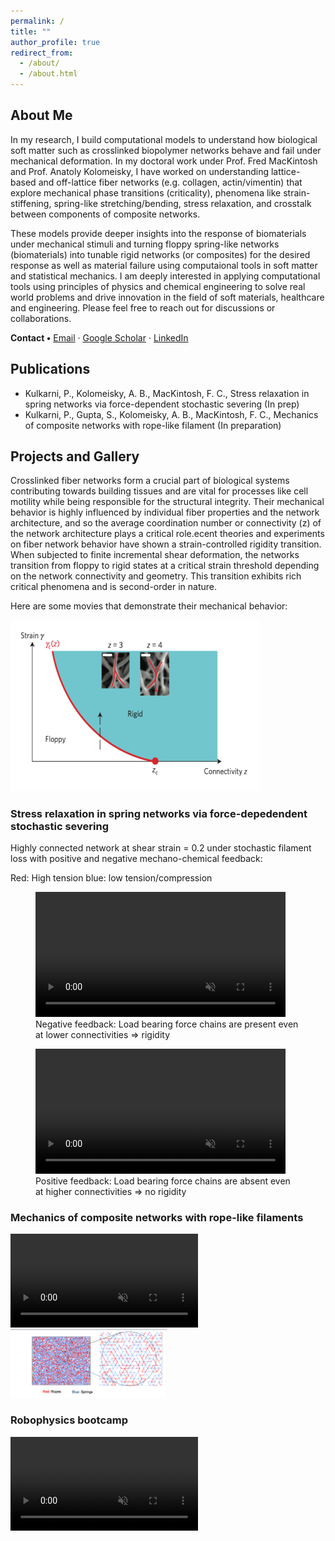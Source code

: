 ```yaml
---
permalink: /
title: ""
author_profile: true
redirect_from: 
  - /about/
  - /about.html
---
```


<!-- ---
layout: home            # keep the home layout
title: "Prathamesh Kulkarni"
permalink: /
--- -->

<!-- ===== HERO / NAME ===== -->
<!-- <div class="text-center my-4">
  <h1 style="font-size:3rem; font-weight:700;">Prathamesh Kulkarni</h1>
  <p style="font-size:1.25rem;">Computational Soft-Matter • PhD @ Rice University</p>
</div> -->

<!-- ===== ABOUT ===== -->
<div class="row align-items-center my-5">
  <div class="col-md-7">
    <h2>About&nbsp;Me</h2>
    <p>
    In my research, I build computational models to understand how biological soft matter such as crosslinked biopolymer networks behave and fail under mechanical deformation. In my doctoral work under Prof. Fred MacKintosh and Prof. Anatoly Kolomeisky, I have worked on understanding lattice-based and off-lattice fiber networks (e.g. collagen,
actin/vimentin) that explore mechanical phase transitions (criticality), phenomena like strain-stiffening, spring-like stretching/bending, stress relaxation, and crosstalk between components of composite networks. 
     </p>
     <p>
These models provide deeper insights into the response of biomaterials under mechanical stimuli and turning floppy spring-like networks (biomaterials) into tunable rigid networks (or composites) for the desired response as well as material failure using computaional tools in soft matter and statistical mechanics. 
I am deeply interested in applying computational tools using principles of physics and chemical engineering to solve real world problems and drive innovation in the field of soft materials, healthcare and engineering. Please feel free to reach out for discussions or collaborations.
</p>
    <p>
      <strong>Contact&nbsp;•</strong>
      <a href="mailto:prathamesh.kulkarni@rice.edu">Email</a> ·
      <a href="https://scholar.google.com/citations?hl=en&user=AB1YjFIAAAAJ">Google Scholar</a> ·
      <a href="www.linkedin.com/in/prathamesh-kulkarni-944a8b111">LinkedIn</a>
    </p>
  </div>

  <div class="col-md-5 text-center">
    <!-- <img src="/assets/images/lattice.png" class="img-fluid rounded" -->
         <!-- alt="Lattice simulation snapshot"> -->
  </div>
</div>



<!-- Duplicate ↑ block for more projects -->
<div>
<!-- ===== PUBLICATIONS ===== -->
<h2 id="publications" class="mt-5">Publications</h2>
<ul>
<li> Kulkarni, P., Kolomeisky, A. B., MacKintosh, F. C., Stress relaxation in spring networks via force-dependent stochastic
severing (In prep) </li>
<li> Kulkarni, P., Gupta, S., Kolomeisky, A. B., MacKintosh, F. C., Mechanics of composite networks with rope-like
filament (In preparation) </li>
</ul>
</div>


<!-- ===== PROJECTS ===== -->
<h2 id="projects" class="mt-5">Projects and Gallery</h2>

<p> Crosslinked fiber networks form a crucial part of biological systems contributing towards building tissues and are vital for processes like cell motility while being responsible for the structural
integrity. Their mechanical behavior is highly influenced by individual fiber properties and the network architecture, and so the average coordination number or connectivity (z) of the network architecture plays a critical role.ecent theories and experiments on fiber
network behavior have shown a strain-controlled rigidity transition. When subjected to finite incremental shear deformation, the networks transition from floppy to rigid
states at a critical strain threshold depending on the network connectivity and geometry. This transition exhibits rich critical phenomena and is second-order in nature. 
</p>
<p>Here are some movies that demonstrate their mechanical behavior:</p>
<!-- <div><img class="bg-white p-3 text-center my-3" src="/images/phasediagramschematic.png" class="img-fluid rounded" alt="phasediagramschematic" width="300"> --></div>
<div class="bg-white p-3 text-center my-3">
  <img src="/images/phasediagram_background2.png"
       class="img-fluid rounded"
       alt="phase‑diagram schematic"
       width="400">
</div>
  <h3>Stress relaxation in spring networks via force-depedendent stochastic severing</h3>

<p> Highly connected network at shear strain = 0.2 under stochastic filament loss with positive and negative mechano-chemical feedback:</p>
<p>Red: High tension blue: low tension/compression </p>
<!-- poster="/files/DoubleNetwork_zoomed.png" -->
<!-- Project 1 -->
<div class="row my-4">
  <div class="col-md-6 text-center">
    <figure class="figure">
    <video src="/assets/videos/output_-50_new_u2.mp4"
           width="400" controls loop muted preload="metadata"></video>
       <figcaption class="figure-caption">
         Negative feedback: Load bearing force chains are present even at lower connectivities => rigidity 
        <!-- Z=4.0&nbsp;&nbsp;·&nbsp;&nbsp;γ = 0.2 -->
       </figcaption>       
          </figure>
  </div>

  <!-- <div> -->
  <div class="col-md-6 text-center">
    <figure class="figure">
    <video src="/assets/videos/output_50_new_u2.mp4"
           width="400" controls loop muted preload="metadata"></video>
       <figcaption class="figure-caption">
        Positive feedback: Load bearing force chains are absent even at higher connectivities => no rigidity 
        <!-- Z=4.0&nbsp;&nbsp;·&nbsp;&nbsp;γ = 0.2 -->
       </figcaption>       
          </figure> 
  </div>

<!-- </div> -->

  <h3>Mechanics of composite networks with rope-like filaments</h3>
<div class="row my-4">
  <div class="col-md-6">
    <video src="/assets/videos/output_video_sample1000.mp4"
           width="300" controls loop muted preload="metadata"></video>
    <!-- <video src="/assets/videos/output_50_new_u2.mp4"
       width="300"
       muted
       loop
       controls
       preload="metadata">
  Your browser can’t play this video.
</video>        -->
<img src="/files/DoubleNetwork_zoomed.png" class="img-fluid rounded" alt="Double Network snapshot" width="250"></img>
  </div>

  <div class="col-md-6">
    <h3>Robophysics bootcamp</h3>
    <p>
       <!-- <br> -->
      <!-- <strong>Tech:</strong> C++, FIRE, Jekyll + Python post-analysis. -->
    </p>
     <video src="/assets/videos/bootcamp_video.mp4"
           width="300" controls loop muted preload="metadata"></video>

  </div>
</div>